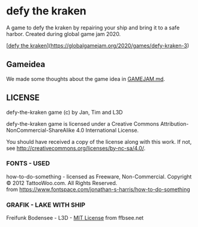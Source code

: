  defy the kraken
===================

A game to defy the kraken by repairing your ship and bring it to a safe harbor. Created during global game jam 2020.

[[defy the kraken](source/assets/menu/menu.png)](https://globalgamejam.org/2020/games/defy-kraken-3)

 Gameidea
------------
We made some thoughts about the game idea in [GAMEJAM.md](other/GAMEJAM.md).



 LICENSE
-----------
defy-the-kraken game (c) by Jan, Tim and L3D

defy-the-kraken game is licensed under a
Creative Commons Attribution-NonCommercial-ShareAlike 4.0 International License.

You should have received a copy of the license along with this
work. If not, see <http://creativecommons.org/licenses/by-nc-sa/4.0/>.

### FONTS - USED
how-to-do-something - licensed as Freeware, Non-Commercial.
Copyright © 2012 TattooWoo.com. All Rights Reserved.<br/>
from <https://www.fontspace.com/jonathan-s-harris/how-to-do-something>

### GRAFIK - LAKE WITH SHIP
Freifunk Bodensee  - L3D - [MIT License](https://github.com/ffbsee/ffbsee-webseite/blob/master/LICENSE)
from ffbsee.net

